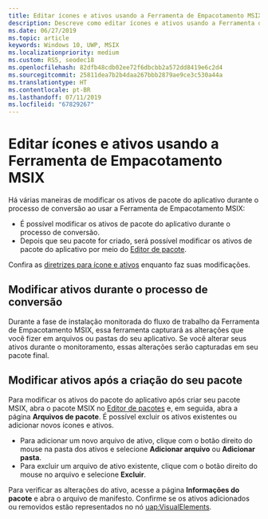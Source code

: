 ```yaml
---
title: Editar ícones e ativos usando a Ferramenta de Empacotamento MSIX
description: Descreve como editar ícones e ativos usando a Ferramenta de Empacotamento MSIX.
ms.date: 06/27/2019
ms.topic: article
keywords: Windows 10, UWP, MSIX
ms.localizationpriority: medium
ms.custom: RS5, seodec18
ms.openlocfilehash: 82dfb48cdb02ee72f6dbcbb2a572dd8419e6c2d4
ms.sourcegitcommit: 25811dea7b2b4daa267bbb2879ae9ce3c530a44a
ms.translationtype: HT
ms.contentlocale: pt-BR
ms.lasthandoff: 07/11/2019
ms.locfileid: "67829267"
---
```

# <a name="edit-icons-and-assets-using-the-msix-packaging-tool"></a>Editar ícones e ativos usando a Ferramenta de Empacotamento MSIX

Há várias maneiras de modificar os ativos de pacote do aplicativo durante o processo de conversão ao usar a Ferramenta de Empacotamento MSIX:

* É possível modificar os ativos de pacote do aplicativo durante o processo de conversão.
* Depois que seu pacote for criado, será possível modificar os ativos de pacote do aplicativo por meio do [Editor de pacote](package-editor.md).

Confira as [diretrizes para ícone e ativos](https://docs.microsoft.com/windows/uwp/design/style/app-icons-and-logos) enquanto faz suas modificações.

## <a name="modify-assets-during-the-conversion-process"></a>Modificar ativos durante o processo de conversão

Durante a fase de instalação monitorada do fluxo de trabalho da Ferramenta de Empacotamento MSIX, essa ferramenta capturará as alterações que você fizer em arquivos ou pastas do seu aplicativo. Se você alterar seus ativos durante o monitoramento, essas alterações serão capturadas em seu pacote final.

## <a name="modify-assets-after-your-package-has-been-created"></a>Modificar ativos após a criação do seu pacote

Para modificar os ativos do pacote do aplicativo após criar seu pacote MSIX, abra o pacote MSIX no [Editor de pacotes](package-editor.md) e, em seguida, abra a página **Arquivos de pacote**. É possível excluir os ativos existentes ou adicionar novos ícones e ativos.

- Para adicionar um novo arquivo de ativo, clique com o botão direito do mouse na pasta dos ativos e selecione **Adicionar arquivo** ou **Adicionar pasta**.
- Para excluir um arquivo de ativo existente, clique com o botão direito do mouse no arquivo e selecione **Excluir**.

Para verificar as alterações do ativo, acesse a página **Informações do pacote** e abra o arquivo de manifesto. Confirme se os ativos adicionados ou removidos estão representados no nó [uap:VisualElements](https://docs.microsoft.com/en-us/uwp/schemas/appxpackage/uapmanifestschema/element-uap-visualelements).
